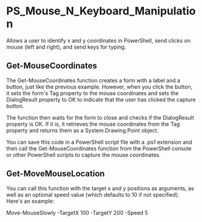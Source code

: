 # PS_Mouse_N_Keyboard_Manipulation
Allows a user to identify x and y coordinates in PowerShell, send clicks on mouse (left and right), and send keys for typing.

## Get-MouseCoordinates
The Get-MouseCoordinates function creates a form with a label and a button, just like the previous example. However, when you click the button, it sets the form's Tag property to the mouse coordinates and sets the DialogResult property to OK to indicate that the user has clicked the capture button.

The function then waits for the form to close and checks if the DialogResult property is OK. If it is, it retrieves the mouse coordinates from the Tag property and returns them as a System.Drawing.Point object.

You can save this code in a PowerShell script file with a .ps1 extension and then call the Get-MouseCoordinates function from the PowerShell console or other PowerShell scripts to capture the mouse coordinates.

## Get-MoveMouseLocation

You can call this function with the target x and y positions as arguments, as well as an optional speed value (which defaults to 10 if not specified). Here's an example:

Move-MouseSlowly -TargetX 100 -TargetY 200 -Speed 5
